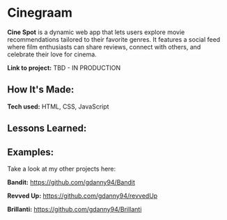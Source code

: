 # Cinegraam

**Cine Spot** is a dynamic web app that lets users explore movie recommendations tailored to their favorite genres. It features a social feed where film enthusiasts can share reviews, connect with others, and celebrate their love for cinema.

**Link to project:** TBD - IN PRODUCTION

## How It's Made:

**Tech used:** HTML, CSS, JavaScript


## Lessons Learned:


## Examples:

Take a look at my other projects here:

**Bandit:** https://github.com/gdanny94/Bandit

**Revved Up:** https://github.com/gdanny94/revvedUp

**Brillanti:** https://github.com/gdanny94/Brillanti
